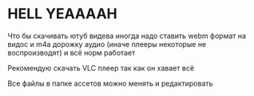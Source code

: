 # HELL YEAAAAH

Что бы скачивать ютуб видева иногда надо ставить webm формат на видос и m4a дорожку аудио (иначе плееры некоторые не воспроизводят) и всё норм работает

Рекомендую скачать VLC плеер так как он хавает всё

Все файлы в папке ассетов можно менять и редактировать
